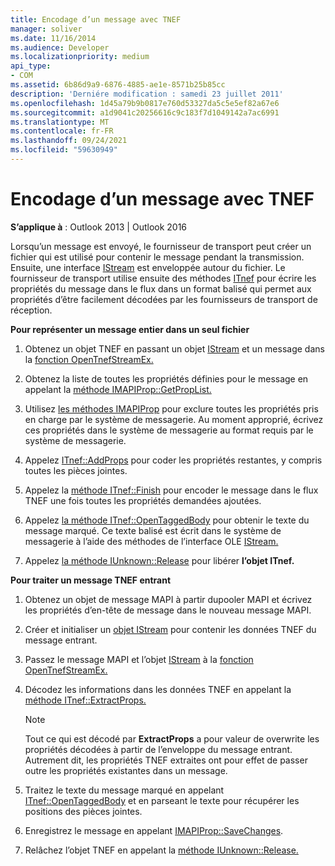 ```yaml
---
title: Encodage d’un message avec TNEF
manager: soliver
ms.date: 11/16/2014
ms.audience: Developer
ms.localizationpriority: medium
api_type:
- COM
ms.assetid: 6b86d9a9-6876-4885-ae1e-8571b25b85cc
description: 'Derniére modification : samedi 23 juillet 2011'
ms.openlocfilehash: 1d45a79b9b0817e760d53327da5c5e5ef82a67e6
ms.sourcegitcommit: a1d9041c20256616c9c183f7d1049142a7ac6991
ms.translationtype: MT
ms.contentlocale: fr-FR
ms.lasthandoff: 09/24/2021
ms.locfileid: "59630949"
---
```

# <a name="encoding-a-message-with-tnef"></a>Encodage d’un message avec TNEF

**S’applique à** : Outlook 2013 | Outlook 2016 
  
Lorsqu’un message est envoyé, le fournisseur de transport peut créer un fichier qui est utilisé pour contenir le message pendant la transmission. Ensuite, une interface [IStream](https://msdn.microsoft.com/library/aa380034%28VS.85%29.aspx) est enveloppée autour du fichier. Le fournisseur de transport utilise ensuite des méthodes [ITnef](itnefiunknown.md) pour écrire les propriétés du message dans le flux dans un format balisé qui permet aux propriétés d’être facilement décodées par les fournisseurs de transport de réception. 
  
**Pour représenter un message entier dans un seul fichier**
  
1. Obtenez un objet TNEF en passant un objet [IStream](https://msdn.microsoft.com/library/aa380034%28VS.85%29.aspx) et un message dans la [fonction OpenTnefStreamEx.](opentnefstreamex.md) 
    
2. Obtenez la liste de toutes les propriétés définies pour le message en appelant la [méthode IMAPIProp::GetPropList.](imapiprop-getproplist.md) 
    
3. Utilisez [les méthodes IMAPIProp](imapipropiunknown.md) pour exclure toutes les propriétés pris en charge par le système de messagerie. Au moment approprié, écrivez ces propriétés dans le système de messagerie au format requis par le système de messagerie. 
    
4. Appelez [ITnef::AddProps](itnef-addprops.md) pour coder les propriétés restantes, y compris toutes les pièces jointes. 
    
5. Appelez la [méthode ITnef::Finish](itnef-finish.md) pour encoder le message dans le flux TNEF une fois toutes les propriétés demandées ajoutées. 
    
6. Appelez [la méthode ITnef::OpenTaggedBody](itnef-opentaggedbody.md) pour obtenir le texte du message marqué. Ce texte balisé est écrit dans le système de messagerie à l’aide des méthodes de l’interface OLE [IStream.](https://msdn.microsoft.com/library/aa380034%28VS.85%29.aspx) 
    
7. Appelez [la méthode IUnknown::Release](https://msdn.microsoft.com/library/ms682317%28VS.85%29.aspx) pour libérer **l’objet ITnef.** 
    
**Pour traiter un message TNEF entrant**
  
1. Obtenez un objet de message MAPI à partir dupooler MAPI et écrivez les propriétés d’en-tête de message dans le nouveau message MAPI.
    
2. Créer et initialiser un [objet IStream](https://msdn.microsoft.com/library/aa380034%28VS.85%29.aspx) pour contenir les données TNEF du message entrant. 
    
3. Passez le message MAPI et l’objet [IStream](https://msdn.microsoft.com/library/aa380034%28VS.85%29.aspx) à la [fonction OpenTnefStreamEx.](opentnefstreamex.md) 
    
4. Décodez les informations dans les données TNEF en appelant la [méthode ITnef::ExtractProps.](itnef-extractprops.md) 
    
   > [!NOTE]
   > Tout ce qui est décodé par **ExtractProps** a pour valeur de overwrite les propriétés décodées à partir de l’enveloppe du message entrant. Autrement dit, les propriétés TNEF extraites ont pour effet de passer outre les propriétés existantes dans un message. 
  
5. Traitez le texte du message marqué en appelant [ITnef::OpenTaggedBody](itnef-opentaggedbody.md) et en parseant le texte pour récupérer les positions des pièces jointes. 
    
6. Enregistrez le message en appelant [IMAPIProp::SaveChanges](imapiprop-savechanges.md).
    
7. Relâchez l’objet TNEF en appelant la [méthode IUnknown::Release.](https://msdn.microsoft.com/library/ms682317%28VS.85%29.aspx) 
    

